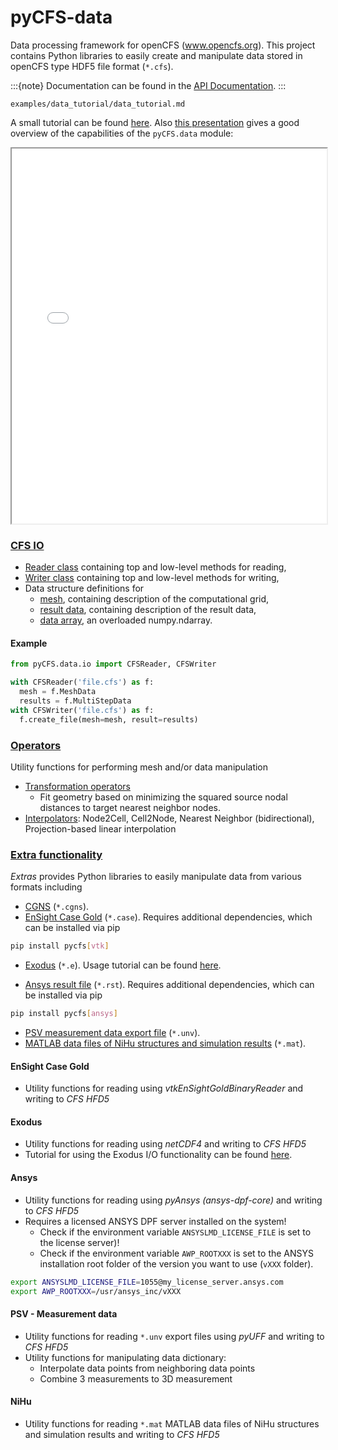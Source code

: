 # pyCFS-data

Data processing framework for openCFS (www.opencfs.org). This project contains Python libraries to easily create and
manipulate data stored in openCFS type HDF5 file format (`*.cfs`).

:::{note}
Documentation can be found in the [API Documentation](./generated/pyCFS.data.rst).
:::

```{toctree}
examples/data_tutorial/data_tutorial.md
```

A small tutorial can be found [here](./examples/data_tutorial/data_tutorial.md). 
Also [this presentation](./embedded/presentation_overview/presentation.pdf) gives a good overview of the capabilities of the `pyCFS.data` module:

<iframe src="./embedded/presentation_overview/export/index.html" width="100%" height="600px"></iframe>

### [CFS IO](./generated/pyCFS.data.io.rst)

- [Reader class](./generated/pyCFS.data.io.CFSReader.rst) containing top and low-level methods for reading,
- [Writer class](./generated/pyCFS.data.io.CFSWriter.rst) containing top and low-level methods for writing,
- Data structure definitions for
    - [mesh](./generated/pyCFS.data.io.CFSMeshData.rst), containing description of the computational grid,
    - [result data](./generated/pyCFS.data.io.CFSResultData.rst), containing description of the result data,
    - [data array](./generated/pyCFS.data.io.CFSArray.rst), an overloaded numpy.ndarray.

#### Example

```python
from pyCFS.data.io import CFSReader, CFSWriter

with CFSReader('file.cfs') as f:
  mesh = f.MeshData
  results = f.MultiStepData
with CFSWriter('file.cfs') as f:
  f.create_file(mesh=mesh, result=results)
```

### [Operators](./generated/pyCFS.data.operators.rst)

Utility functions for performing mesh and/or data manipulation

- [Transformation operators](./generated/pyCFS.data.operators.transformation.rst)
    - Fit geometry based on minimizing the squared source nodal distances to target nearest neighbor nodes.
- [Interpolators](./generated/pyCFS.data.operators.interpolators.rst): Node2Cell, Cell2Node, Nearest Neighbor (bidirectional), Projection-based linear interpolation

### [Extra functionality](./generated/pyCFS.data.extras.rst)

*Extras* provides Python libraries to easily manipulate data from various formats including

- [CGNS](./generated/pyCFS.data.extras.cgns_io.rst) (`*.cgns`).
- [EnSight Case Gold](./generated/pyCFS.data.extras.ensight_io.rst) (`*.case`). Requires additional dependencies, which can be installed via pip

```sh
pip install pycfs[vtk]
```

- [Exodus](./generated/pyCFS.data.extras.exodus_io.rst) (`*.e`). Usage tutorial can be found [here](./examples/data_tutorial/exodus_io_tutorial/exodus_io_tutorial.md).

- [Ansys result file](./generated/pyCFS.data.extras.ansys_io.rst) (`*.rst`). Requires additional dependencies, which can be installed via pip

```sh
pip install pycfs[ansys]
```

- [PSV measurement data export file](./generated/pyCFS.data.extras.psv_io.rst) (`*.unv`).
- [MATLAB data files of NiHu structures and simulation results](./generated/pyCFS.data.extras.nihu_io.rst) (`*.mat`).

#### EnSight Case Gold

- Utility functions for reading using *vtkEnSightGoldBinaryReader* and writing to *CFS HFD5*

#### Exodus

- Utility functions for reading using *netCDF4* and writing to *CFS HFD5*
- Tutorial for using the Exodus I/O functionality can be found [here](./examples/data_tutorial/exodus_io_tutorial/exodus_io_tutorial.md).

#### Ansys

- Utility functions for reading using *pyAnsys (ansys-dpf-core)* and writing to *CFS HFD5*
- Requires a licensed ANSYS DPF server installed on the system!
    - Check if the environment variable `ANSYSLMD_LICENSE_FILE` is set to the license server)!
    - Check if the environment variable `AWP_ROOTXXX` is set to the ANSYS installation root folder of the version you
      want to use (`vXXX` folder).

```sh
export ANSYSLMD_LICENSE_FILE=1055@my_license_server.ansys.com
export AWP_ROOTXXX=/usr/ansys_inc/vXXX
```

#### PSV - Measurement data

- Utility functions for reading `*.unv` export files using *pyUFF* and writing to *CFS HFD5*
- Utility functions for manipulating data dictionary:
    - Interpolate data points from neighboring data points
    - Combine 3 measurements to 3D measurement

#### NiHu

- Utility functions for reading `*.mat` MATLAB data files of NiHu structures and simulation results and writing to *CFS
  HFD5*